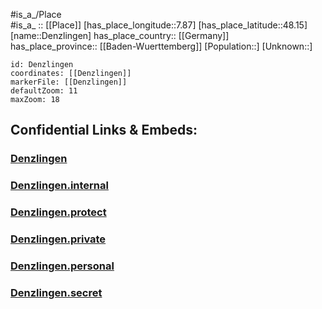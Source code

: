 ﻿---
location: [48.15,7.87] 
mapzoom: [7,12] 
mapmarker: city 
type: City
tags:
- geo/City


SpocWebEntityId: 29754
isDeleted: false
confidential: public

---
#is_a_/Place  
#is_a_ :: [[Place]] 
[has_place_longitude::7.87] 
[has_place_latitude::48.15] 
[name::Denzlingen] 
has_place_country:: [[Germany]]  
has_place_province:: [[Baden-Wuerttemberg]] 
[Population::] 
[Unknown::] 


```leaflet
id: Denzlingen
coordinates: [[Denzlingen]] 
markerFile: [[Denzlingen]] 
defaultZoom: 11 
maxZoom: 18
```


## Confidential Links & Embeds: 

### [Denzlingen](/_public/Earth/Continent/Europe/Europe~Central/Germany/Germany~West/Baden-Wuerttemberg/counties~BW/Emmendingen/cities~Emmendingen/Emmendingen-city/City/Denzlingen.md) 

### [Denzlingen.internal](/_internal/Earth/Continent/Europe/Europe~Central/Germany/Germany~West/Baden-Wuerttemberg/counties~BW/Emmendingen/cities~Emmendingen/Emmendingen-city/City/Denzlingen.internal.md) 

### [Denzlingen.protect](/_protect/Earth/Continent/Europe/Europe~Central/Germany/Germany~West/Baden-Wuerttemberg/counties~BW/Emmendingen/cities~Emmendingen/Emmendingen-city/City/Denzlingen.protect.md) 

### [Denzlingen.private](/_private/Earth/Continent/Europe/Europe~Central/Germany/Germany~West/Baden-Wuerttemberg/counties~BW/Emmendingen/cities~Emmendingen/Emmendingen-city/City/Denzlingen.private.md) 

### [Denzlingen.personal](/_personal/Earth/Continent/Europe/Europe~Central/Germany/Germany~West/Baden-Wuerttemberg/counties~BW/Emmendingen/cities~Emmendingen/Emmendingen-city/City/Denzlingen.personal.md) 

### [Denzlingen.secret](/_secret/Earth/Continent/Europe/Europe~Central/Germany/Germany~West/Baden-Wuerttemberg/counties~BW/Emmendingen/cities~Emmendingen/Emmendingen-city/City/Denzlingen.secret.md) 
